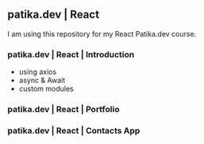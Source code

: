 ## patika.dev | React

I am using this repository for my React Patika.dev course.

### patika.dev | React | Introduction

* using axios
* async & Await
* custom modules

### patika.dev | React | Portfolio


### patika.dev | React | Contacts App